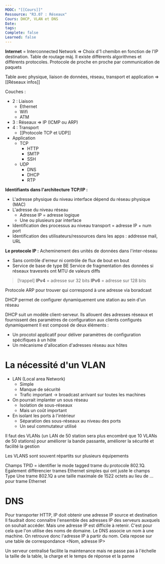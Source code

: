 ```yaml
---
MOOC: "[[Cours]]"
Ressource: "R3.07 : Réseaux"
Cours: DHCP, VLAN et DNS
Date: 
tags: 
Complete: false
Learned: false
---
```

**Internet** = Interconnected Network
⇒ Choix d'1 chemibn en fonction de l'IP destination. Table de routage màj. Il existe différents algorithmes et différents protocoles. Protocole de proche en proche par communication de paquets

Table avec physique, liaison de données, réseau, transport et application => [[Réseaux infos]]


Couches :
- 2 : Liaison
	- Ethernet
	- Wifi
	- ATM
- 3 : Réseaux ⇒ IP (ICMP ou ARP)
- 4 : Transport
	- [[Protocole TCP et UDP]]
- Application
	- TCP
		- HTTP
		- SMTP
		- SSH
	- UDP
		- DNS
		- DHCP
		- RTP

**Identifiants dans l'architecture TCP/IP :** 
- L'adresse physique du niveau interface dépend du réseau physique (MAC)
- L'adresse du niveau réseau
	- Adresse IP = adresse logique
	- Une ou plusieurs par interface
- Identification des processus au niveau transport = adresse IP + num port
- Identification des utilisateurs/ressources dans les apps : addresse mail, URL

**Le protocole IP :** Acheminement des unités de données dans l'inter-réseau
- Sans contrôle d'erreur ni contrôle de flux de bout en bout
- Service de base de type BE
  Service de fragmentation des données si réseaux travesrés ont MTU de valeurs diffs

>[!rappel]
>**IPv4** = adresse sur 32 bits
**IPv6** = adresse sur 128 bits

Protocole ARP pour trouver qui correspond à une adresse via boradcast

DHCP permet de configurer dynamiquement une station au sein d'un réseau

DHCP suit un modèle client-serveur. Ils allouent des adresses réseaux et fournissent des paramètres de configuration aux clients configurés dynamiquement
Il est composé de deux éléments :
- Un procotol applicatif pour déliver paramètres de configuration spécifiques à un hôte
- Un mécanisme d'allocation d'adresses réseau aux hôtes

# La nécessité d'un VLAN
- LAN (Local area Network)
	- Simple
	- Manque de sécurité
	- Trafic important → broadcast arrivant sur toutes les machines
- On pourrait implanter un sous réseau
	- Isolation de sous-réseaux
	- Mais un coût important
- En isolant les ports à l'intérieur
	- Séparation des sous-réseaux au niveau des ports
	- Un seul commutateur utilisé

Il faut des VLANs (un LAN de 50 station sera plus encombré que 10 VLANs de 50 stations) pour améliorer la bande passante, améliorer la sécurité et facilité la gestion

Les VLANS sont souvent répartits sur plusieurs équipements

Champs TPID = identifier le mode tagged trame du protocole 802.1Q. Egalement différencier trames Ethernet simples qui ont juste le champs Type
Une trame 802.1Q a une taille maximale de 1522 octets au lieu de ... pour  trame Ethernet


# DNS
Pour transporter HTTP, IP doit obtenir une adresse IP source et destination
Il faudrait donc connaître l'ensemble des adresses IP des serveurs auxquels on souhait accéder. Mais une adresse IP est difficile à retenir. C'est pour cela que l'on utilise des noms de domaine.
Le DNS associe un nom à une machine. On retrouve donc l'adresse IP à partir du nom. Cela repose sur une table de correspondance <Nom, adresse IP>

Un serveur centralisé facilite la maintenance mais ne passe pas à l'échelle la taille de la table, la charge et le temps de réponse et la panne